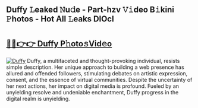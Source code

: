 ## Duffy 𝙻eaked 𝙽u𝚍e - Part-hzv 𝚅𝚒deo B𝚒kini 𝙿hotos - Hot All 𝙻eaks DlOcI

# <h2><a href="http://ld21f1.urlbe.top/?page=Duffy">🔗🔗👉👉 Duffy P𝚑oto𝚜Vid𝚎o</a></h2>

[![Duffy](https://i.imgur.com/eBuTRDB.gif)](http://ld21f1.urlbe.top/?page=Duffy)
Duffy, a multifaceted and thought-provoking individual, resists simple description. Her unique approach to building a web presence has allured and offended followers, stimulating debates on artistic expression, consent, and the essence of virtual communities. Despite the uncertainty of her next actions, her impact on digital media is profound. Fueled by an unyielding resolve and undeniable enchantment, Duffy progress in the digital realm is unyielding.
